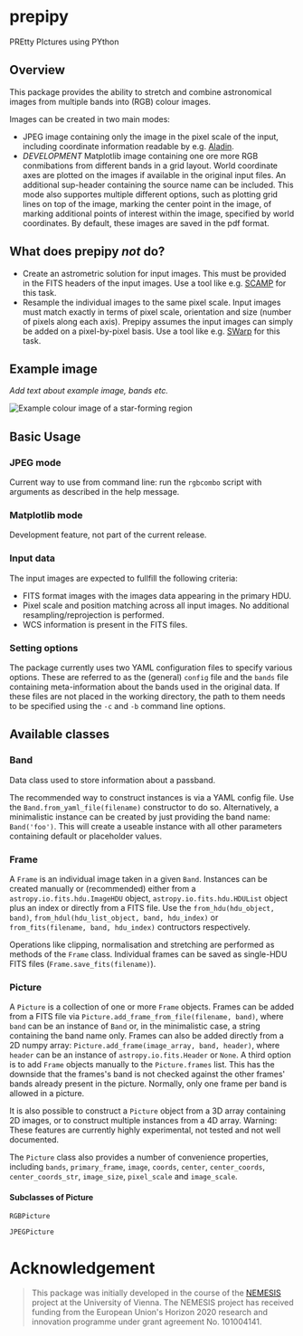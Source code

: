 # prepipy

PREtty PIctures using PYthon

## Overview

This package provides the ability to stretch and combine astronomical images from multiple bands into (RGB) colour images.

Images can be created in two main modes:
- JPEG image containing only the image in the pixel scale of the input, including coordinate information readable by e.g. [Aladin](https://aladin.u-strasbg.fr/).
- *DEVELOPMENT* Matplotlib image containing one ore more RGB conmibations from different bands in a grid layout. World coordinate axes are plotted on the images if available in the original input files. An additional sup-header containing the source name can be included. This mode also supportes multiple different options, such as plotting grid lines on top of the image, marking the center point in the image, of marking additional points of interest within the image, specified by world coordinates. By default, these images are saved in the pdf format.

## What does prepipy *not* do?

- Create an astrometric solution for input images. This must be provided in the FITS headers of the input images. Use a tool like e.g. [SCAMP](https://www.astromatic.net/software/scamp/) for this task.
- Resample the individual images to the same pixel scale. Input images must match exactly in terms of pixel scale, orientation and size (number of pixels along each axis). Prepipy assumes the input images can simply be added on a pixel-by-pixel basis. Use a tool like e.g. [SWarp](https://www.astromatic.net/software/swarp/) for this task.

## Example image

*Add text about example image, bands etc.*

![Example colour image of a star-forming region](https://nemesis.univie.ac.at/wp-content/uploads/2023/02/83.52054-5.39047.jpeg "Example image created using prepipy, centered around coordinates 83.52054, -5.39047.")


## Basic Usage

### JPEG mode

Current way to use from command line: run the `rgbcombo` script with arguments as described in the help message.

### Matplotlib mode

Development feature, not part of the current release.

### Input data

The input images are expected to fullfill the following criteria:
- FITS format images with the images data appearing in the primary HDU.
- Pixel scale and position matching across all input images. No additional resampling/reprojection is performed.
- WCS information is present in the FITS files.

### Setting options

The package currently uses two YAML configuration files to specify various options. These are referred to as the (general) `config` file and the `bands` file containing meta-information about the bands used in the original data.
If these files are not placed in the working directory, the path to them needs to be specified using the `-c` and `-b` command line options.

## Available classes

### Band

Data class used to store information about a passband.

The recommended way to construct instances is via a YAML config file.
Use the `Band.from_yaml_file(filename)` constructor to do so.
Alternatively, a minimalistic instance can be created by just providing the band name: `Band('foo')`. This will create a useable instance with all other parameters containing default or placeholder values.

### Frame

A `Frame` is an individual image taken in a given `Band`. Instances can be created manually or (recommended) either from a `astropy.io.fits.hdu.ImageHDU` object, `astropy.io.fits.hdu.HDUList` object plus an index or directly from a FITS file. Use the `from_hdu(hdu_object, band)`, `from_hdul(hdu_list_object, band, hdu_index)` or `from_fits(filename, band, hdu_index)` contructors respectively.

Operations like clipping, normalisation and stretching are performed as methods of the `Frame` class. Individual frames can be saved as single-HDU FITS files (`Frame.save_fits(filename)`).

### Picture

A `Picture` is a collection of one or more `Frame` objects. Frames can be added from a FITS file via `Picture.add_frame_from_file(filename, band)`, where `band` can be an instance of `Band` or, in the minimalistic case, a string containing the band name only. Frames can also be added directly from a 2D numpy array: `Picture.add_frame(image_array, band, header)`, where `header` can be an instance of `astropy.io.fits.Header` or `None`. A third option is to add `Frame` objects manually to the `Picture.frames` list. This has the downside that the frames's band is not checked against the other frames' bands already present in the picture. Normally, only one frame per band is allowed in a picture.

It is also possible to construct a `Picture` object from a 3D array containing 2D images, or to construct multiple instances from a 4D array. Warning: These features are currently highly experimental, not tested and not well documented.

The `Picture` class also provides a number of convenience properties, including `bands`, `primary_frame`, `image`, `coords`, `center`, `center_coords`, `center_coords_str`, `image_size`, `pixel_scale` and `image_scale`.

#### Subclasses of Picture

`RGBPicture`

`JPEGPicture`

# Acknowledgement

> This package was initially developed in the course of the [NEMESIS](https://nemesis.univie.ac.at) project at the University of Vienna. The NEMESIS project has received funding from the European Union's Horizon 2020 research and innovation programme under grant agreement No. 101004141.
